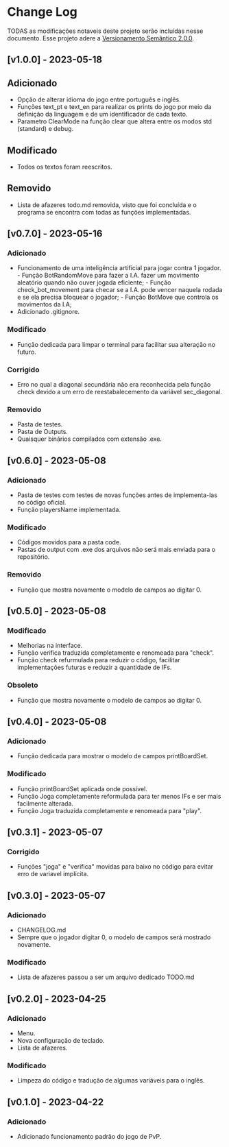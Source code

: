 # Change Log

TODAS as modificações notaveis deste projeto serão incluídas nesse documento.
Esse projeto adere a [Versionamento Semântico 2.0.0](https://semver.org/spec/v2.0.0.html).

## [v1.0.0] - 2023-05-18

## Adicionado
 - Opção de alterar idioma do jogo entre português e inglês.
 - Funções text_pt e text_en para realizar os prints do jogo por meio da definição da linguagem e de um identificador de cada texto.
 - Parametro ClearMode na função clear que altera entre os modos std (standard) e debug.

 ## Modificado
  - Todos os textos foram reescritos.

## Removido
 - Lista de afazeres todo.md removida, visto que foi concluída e o programa se encontra com todas as funções implementadas.

## [v0.7.0] - 2023-05-16

### Adicionado
 - Funcionamento de uma inteligência artificial para jogar contra 1 jogador.
        - Função BotRandomMove para fazer a I.A. fazer um movimento aleatório quando não ouver jogada eficiente;
        - Função check_bot_movement para checar se a I.A. pode vencer naquela rodada e se ela precisa bloquear o jogador;
        - Função BotMove que controla os movimentos da I.A;
 - Adicionado .gitignore.

### Modificado
 - Função dedicada para limpar o terminal para facilitar sua alteração no futuro.

### Corrigido
 - Erro no qual a diagonal secundária não era reconhecida pela função check devido a um erro de reestabalecemento da variável sec_diagonal.

### Removido
 - Pasta de testes.
 - Pasta de Outputs.
 - Quaisquer binários compilados com extensão .exe.

## [v0.6.0] - 2023-05-08

### Adicionado
 - Pasta de testes com testes de novas funções antes de implementa-las no código oficial.
 - Função playersName implementada.

### Modificado
 - Códigos movidos para a pasta code.
 - Pastas de output com .exe dos arquivos não será mais enviada para o repositório.

### Removido
 - Função que mostra novamente o modelo de campos ao digitar 0.

## [v0.5.0] - 2023-05-08

### Modificado
 - Melhorias na interface.
 - Função verifica traduzida completamente e renomeada para "check".
 - Função check refurmulada para reduzir o código, facilitar implementações futuras e reduzir a quantidade de IFs.

 ### Obsoleto
 - Função que mostra novamente o modelo de campos ao digitar 0.

## [v0.4.0] - 2023-05-08

### Adicionado
 - Função dedicada para mostrar o modelo de campos printBoardSet.

### Modificado
 - Função printBoardSet aplicada onde possível.
 - Função Joga completamente reformulada para ter menos IFs e ser mais facilmente alterada.
 - Função Joga traduzida completamente e renomeada para "play".

## [v0.3.1] - 2023-05-07

### Corrigido
 - Funções "joga" e "verifica" movidas para baixo no código para evitar erro de variavel implícita.

## [v0.3.0] - 2023-05-07

### Adicionado
 - CHANGELOG.md
 - Sempre que o jogador digitar 0, o modelo de campos será mostrado novamente.

### Modificado
 - Lista de afazeres passou a ser um arquivo dedicado TODO.md

## [v0.2.0] - 2023-04-25  
 
### Adicionado
 - Menu.
 - Nova configuração de teclado.
 - Lista de afazeres.

### Modificado
 - Limpeza do código e tradução de algumas variáveis para o inglês.

## [v0.1.0] - 2023-04-22  

### Adicionado
 - Adicionado funcionamento padrão do jogo de PvP.  